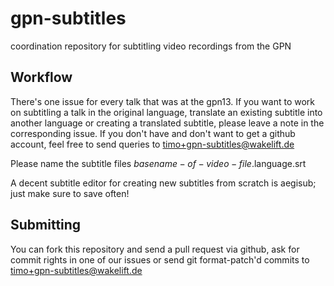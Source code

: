 gpn-subtitles
=============

coordination repository for subtitling video recordings from the GPN


Workflow
--------

There's one issue for every talk that was at the gpn13. If you want to work on subtitling a talk in the original language, translate an existing subtitle into another language or creating a translated subtitle, please leave a note in the corresponding issue. If you don't have and don't want to get a github account, feel free to send queries to timo+gpn-subtitles@wakelift.de

Please name the subtitle files $basename-of-video-file.$language.srt

A decent subtitle editor for creating new subtitles from scratch is aegisub; just make sure to save often!

Submitting
----------

You can fork this repository and send a pull request via github, ask for commit rights in one of our issues or send git format-patch'd commits to timo+gpn-subtitles@wakelift.de
